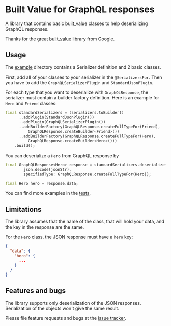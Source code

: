 # Built Value for GraphQL responses

A library that contains basic built_value classes to help deserializing GraphQL responses.

Thanks for the great [built_value](https://github.com/google/built_value.dart) library from Google.

## Usage

The [example](example) directory contains a Serializer definition and 2 basic classes.

First, add all of your classes to your serializer in the `@SerializersFor`.
Then you have to add the `GraphQLSerializerPlugin` and `StandardJsonPlugin`.

For each type that you want to deserialize with `GraphQLResponse`, the serializer must contain a builder factory definition. Here is an example for `Hero` and `Friend` classes:

```dart
final standardSerializers = (serializers.toBuilder()
      ..addPlugin(StandardJsonPlugin())
      ..addPlugin(GraphQLSerializerPlugin())
      ..addBuilderFactory(GraphQLResponse.createFullTypeFor(Friend),
          GraphQLResponse.createBuilder<Friend>())
      ..addBuilderFactory(GraphQLResponse.createFullTypeFor(Hero),
          GraphQLResponse.createBuilder<Hero>()))
    .build();
```

You can deserialize a `Hero` from GraphQL response by
```dart
final GraphQLResponse<Hero> response = standardSerializers.deserialize(
        json.decode(jsonStr),
        specifiedType: GraphQLResponse.createFullTypeFor(Hero));

final Hero hero = response.data;
```

You can find more examples in the [tests](test/built_graphql_test.dart).

## Limitations

The library assumes that the name of the class, that will hold your data, and the key in the response are the same.

For the `Hero` class, the JSON response must have a `hero` key:

```json
{
  "data": {
    "hero": {
      ...
    }
  }
}
```

## Features and bugs

The library supports only deserialization of the JSON responses. Serialization of the objects won't give the same result.

Please file feature requests and bugs at the [issue tracker](https://github.com/dtengeri/built_graphql/issues).
